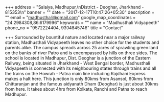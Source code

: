 +++
address = "Salaiya, Madhupur,\nDistrict - Deoghar, Jharkhand - 815353\n"
banner = ""
date = "2017-12-17T10:47:26+05:30"
description = ""
email = "madhusthali@gmail.com"
google_map_coordinates = "24.2984308,86.6179996"
keywords = ""
name = "Madhusthali Vidyapeeth"
phone_no = "9572224404, 9304845748"
title = "Contact"

+++
Surrounded by bountiful nature and located near a major railway station, Madhusthali Vidyapeeth leaves no other choice for the students and parents alike. The campus spreads across 25 acres of sprawling green land on the banks of river Patro and is encompassed by hills on three sides. The school is located in Madhupur, Dist. Deoghar is a junction of the Eastern Railway, being situated in Jharkhand - West Bengal border, Madhusthali Vidyapeeth is connected with its neighbouring states through trains and all the trains on the Howrah - Patna main line including Rajdhani Express makes a halt here. This junction is only 80kms from Asansol, 60kms from Chittaranjan and the famous aidyanath Dham (Deoghar) is just about 30kms from here. It takes about 4hrs from Kolkata, Ranchi and Patna to reach Madhupur.
